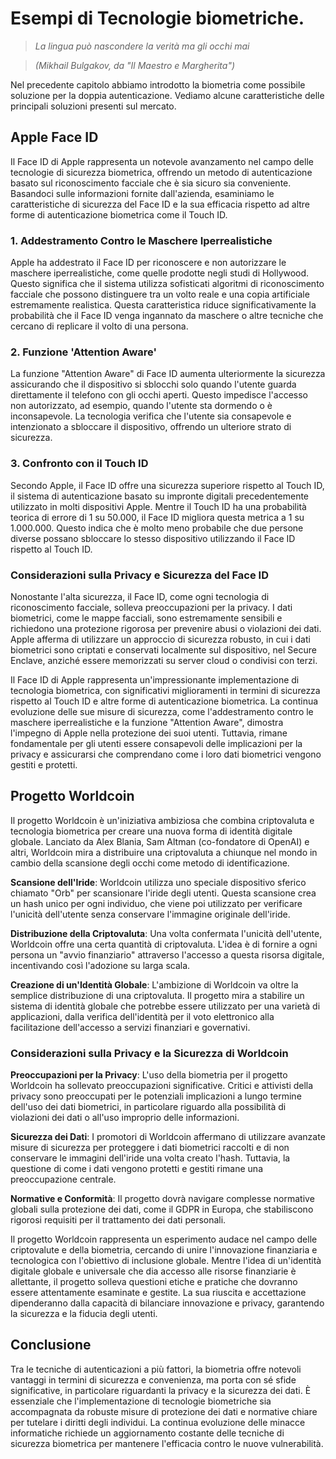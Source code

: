 <!---
status: READY
-->

# Esempi di Tecnologie biometriche.

> *La lingua può nascondere la verità ma gli occhi mai* 

> *(Mikhail Bulgakov, da "Il Maestro e Margherita")*


Nel precedente capitolo abbiamo introdotto la biometria come possibile soluzione per la doppia autenticazione. Vediamo alcune caratteristiche delle principali soluzioni presenti sul mercato.

## Apple Face ID

Il Face ID di Apple rappresenta un notevole avanzamento nel campo delle tecnologie di sicurezza biometrica, offrendo un metodo di autenticazione basato sul riconoscimento facciale che è sia sicuro sia conveniente. Basandoci sulle informazioni fornite dall'azienda, esaminiamo le caratteristiche di sicurezza del Face ID e la sua efficacia rispetto ad altre forme di autenticazione biometrica come il Touch ID.

### 1. **Addestramento Contro le Maschere Iperrealistiche**
Apple ha addestrato il Face ID per riconoscere e non autorizzare le maschere iperrealistiche, come quelle prodotte negli studi di Hollywood. Questo significa che il sistema utilizza sofisticati algoritmi di riconoscimento facciale che possono distinguere tra un volto reale e una copia artificiale estremamente realistica. Questa caratteristica riduce significativamente la probabilità che il Face ID venga ingannato da maschere o altre tecniche che cercano di replicare il volto di una persona.

### 2. **Funzione 'Attention Aware'**
La funzione "Attention Aware" di Face ID aumenta ulteriormente la sicurezza assicurando che il dispositivo si sblocchi solo quando l'utente guarda direttamente il telefono con gli occhi aperti. Questo impedisce l'accesso non autorizzato, ad esempio, quando l'utente sta dormendo o è inconsapevole. La tecnologia verifica che l'utente sia consapevole e intenzionato a sbloccare il dispositivo, offrendo un ulteriore strato di sicurezza.

### 3. **Confronto con il Touch ID**
Secondo Apple, il Face ID offre una sicurezza superiore rispetto al Touch ID, il sistema di autenticazione basato su impronte digitali precedentemente utilizzato in molti dispositivi Apple. Mentre il Touch ID ha una probabilità teorica di errore di 1 su 50.000, il Face ID migliora questa metrica a 1 su 1.000.000. Questo indica che è molto meno probabile che due persone diverse possano sbloccare lo stesso dispositivo utilizzando il Face ID rispetto al Touch ID.

### Considerazioni sulla Privacy e Sicurezza del Face ID
Nonostante l'alta sicurezza, il Face ID, come ogni tecnologia di riconoscimento facciale, solleva preoccupazioni per la privacy. I dati biometrici, come le mappe facciali, sono estremamente sensibili e richiedono una protezione rigorosa per prevenire abusi o violazioni dei dati. Apple afferma di utilizzare un approccio di sicurezza robusto, in cui i dati biometrici sono criptati e conservati localmente sul dispositivo, nel Secure Enclave, anziché essere memorizzati su server cloud o condivisi con terzi.



Il Face ID di Apple rappresenta un'impressionante implementazione di tecnologia biometrica, con significativi miglioramenti in termini di sicurezza rispetto al Touch ID e altre forme di autenticazione biometrica. La continua evoluzione delle sue misure di sicurezza, come l'addestramento contro le maschere iperrealistiche e la funzione "Attention Aware", dimostra l'impegno di Apple nella protezione dei suoi utenti. Tuttavia, rimane fondamentale per gli utenti essere consapevoli delle implicazioni per la privacy e assicurarsi che comprendano come i loro dati biometrici vengono gestiti e protetti.




## Progetto Worldcoin

Il progetto Worldcoin è un'iniziativa ambiziosa che combina criptovaluta e tecnologia biometrica per creare una nuova forma di identità digitale globale. Lanciato da Alex Blania, Sam Altman (co-fondatore di OpenAI) e altri, Worldcoin mira a distribuire una criptovaluta a chiunque nel mondo in cambio della scansione degli occhi come metodo di identificazione. 

**Scansione dell'Iride**: Worldcoin utilizza uno speciale dispositivo sferico chiamato "Orb" per scansionare l'iride degli utenti. Questa scansione crea un hash unico per ogni individuo, che viene poi utilizzato per verificare l'unicità dell'utente senza conservare l'immagine originale dell'iride. 

**Distribuzione della Criptovaluta**: Una volta confermata l'unicità dell'utente, Worldcoin offre una certa quantità di criptovaluta. L'idea è di fornire a ogni persona un "avvio finanziario" attraverso l'accesso a questa risorsa digitale, incentivando così l'adozione su larga scala.

**Creazione di un'Identità Globale**: L'ambizione di Worldcoin va oltre la semplice distribuzione di una criptovaluta. Il progetto mira a stabilire un sistema di identità globale che potrebbe essere utilizzato per una varietà di applicazioni, dalla verifica dell'identità per il voto elettronico alla facilitazione dell'accesso a servizi finanziari e governativi.

### Considerazioni sulla Privacy e la Sicurezza di Worldcoin

**Preoccupazioni per la Privacy**: L'uso della biometria per il progetto Worldcoin ha sollevato preoccupazioni significative. Critici e attivisti della privacy sono preoccupati per le potenziali implicazioni a lungo termine dell'uso dei dati biometrici, in particolare riguardo alla possibilità di violazioni dei dati o all'uso improprio delle informazioni.

**Sicurezza dei Dati**: I promotori di Worldcoin affermano di utilizzare avanzate misure di sicurezza per proteggere i dati biometrici raccolti e di non conservare le immagini dell'iride una volta creato l'hash. Tuttavia, la questione di come i dati vengono protetti e gestiti rimane una preoccupazione centrale.

**Normative e Conformità**: Il progetto dovrà navigare complesse normative globali sulla protezione dei dati, come il GDPR in Europa, che stabiliscono rigorosi requisiti per il trattamento dei dati personali.


Il progetto Worldcoin rappresenta un esperimento audace nel campo delle criptovalute e della biometria, cercando di unire l'innovazione finanziaria e tecnologica con l'obiettivo di inclusione globale. Mentre l'idea di un'identità digitale globale e universale che dia accesso alle risorse finanziarie è allettante, il progetto solleva questioni etiche e pratiche che dovranno essere attentamente esaminate e gestite. La sua riuscita e accettazione dipenderanno dalla capacità di bilanciare innovazione e privacy, garantendo la sicurezza e la fiducia degli utenti.

## Conclusione


Tra le tecniche di autenticazioni a più fattori, la biometria offre notevoli vantaggi in termini di sicurezza e convenienza, ma porta con sé sfide significative, in particolare riguardanti la privacy e la sicurezza dei dati. È essenziale che l'implementazione di tecnologie biometriche sia accompagnata da robuste misure di protezione dei dati e normative chiare per tutelare i diritti degli individui. La continua evoluzione delle minacce informatiche richiede un aggiornamento costante delle tecniche di sicurezza biometrica per mantenere l'efficacia contro le nuove vulnerabilità.

<!-- non rimuovere il commento newpage -->
<!-- \newpage -->


